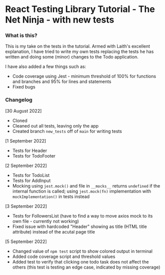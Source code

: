 # React Testing Library Tutorial - The Net Ninja - with new tests

### What is this?

This is my take on the tests in the tutorial. Armed with Laith's excellent explanation, I have tried to write my own tests replacing the tests he has written and doing some (minor) changes to the Todo application.

I have also added a few things such as:
* Code coverage using Jest - minimum threshold of 100% for functions and branches and 95% for lines and statements
* Fixed bugs

### Changelog

[30 August 2022]
* Cloned
* Cleaned out all tests, leaving only the app
* Created branch `new_tests` off of `main` for writing tests

[1 September 2022]
* Tests for Header
* Tests for TodoFooter

[2 September 2022]
* Tests for TodoList
* Tests for AddInput
* Mocking using `jest.mock()` and file in `__mocks__` returns `undefined` if the internal function is called; using `jest.mock(fn)` implementation with `mockImplementation()` in tests instead

[3 September 2022]
* Tests for FollowersList (have to find a way to move axios mock to its own file - currently not working)
* Fixed issue with hardcoded "Header" showing as title (HTML title attribute) instead of the acutal page title

[5 September 2022]
* Changed value of `npm test` script to show colored output in terminal
* Added code coverage script and threshold values
* Added test to verify that clicking one todo task does not affect the others (this test is testing an edge case, indicated by missing coverage)
